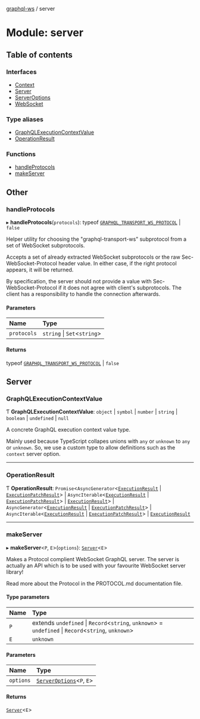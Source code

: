 [graphql-ws](../README.md) / server

# Module: server

## Table of contents

### Interfaces

- [Context](../interfaces/server.Context.md)
- [Server](../interfaces/server.Server.md)
- [ServerOptions](../interfaces/server.ServerOptions.md)
- [WebSocket](../interfaces/server.WebSocket.md)

### Type aliases

- [GraphQLExecutionContextValue](server.md#graphqlexecutioncontextvalue)
- [OperationResult](server.md#operationresult)

### Functions

- [handleProtocols](server.md#handleprotocols)
- [makeServer](server.md#makeserver)

## Other

### handleProtocols

▸ **handleProtocols**(`protocols`): typeof [`GRAPHQL_TRANSPORT_WS_PROTOCOL`](common.md#graphql_transport_ws_protocol) \| ``false``

Helper utility for choosing the "graphql-transport-ws" subprotocol from
a set of WebSocket subprotocols.

Accepts a set of already extracted WebSocket subprotocols or the raw
Sec-WebSocket-Protocol header value. In either case, if the right
protocol appears, it will be returned.

By specification, the server should not provide a value with Sec-WebSocket-Protocol
if it does not agree with client's subprotocols. The client has a responsibility
to handle the connection afterwards.

#### Parameters

| Name | Type |
| :------ | :------ |
| `protocols` | `string` \| `Set`<`string`\> |

#### Returns

typeof [`GRAPHQL_TRANSPORT_WS_PROTOCOL`](common.md#graphql_transport_ws_protocol) \| ``false``

## Server

### GraphQLExecutionContextValue

Ƭ **GraphQLExecutionContextValue**: `object` \| `symbol` \| `number` \| `string` \| `boolean` \| `undefined` \| ``null``

A concrete GraphQL execution context value type.

Mainly used because TypeScript collapes unions
with `any` or `unknown` to `any` or `unknown`. So,
we use a custom type to allow definitions such as
the `context` server option.

___

### OperationResult

Ƭ **OperationResult**: `Promise`<`AsyncGenerator`<[`ExecutionResult`](../interfaces/common.ExecutionResult.md) \| [`ExecutionPatchResult`](../interfaces/common.ExecutionPatchResult.md)\> \| `AsyncIterable`<[`ExecutionResult`](../interfaces/common.ExecutionResult.md) \| [`ExecutionPatchResult`](../interfaces/common.ExecutionPatchResult.md)\> \| [`ExecutionResult`](../interfaces/common.ExecutionResult.md)\> \| `AsyncGenerator`<[`ExecutionResult`](../interfaces/common.ExecutionResult.md) \| [`ExecutionPatchResult`](../interfaces/common.ExecutionPatchResult.md)\> \| `AsyncIterable`<[`ExecutionResult`](../interfaces/common.ExecutionResult.md) \| [`ExecutionPatchResult`](../interfaces/common.ExecutionPatchResult.md)\> \| [`ExecutionResult`](../interfaces/common.ExecutionResult.md)

___

### makeServer

▸ **makeServer**<`P`, `E`\>(`options`): [`Server`](../interfaces/server.Server.md)<`E`\>

Makes a Protocol complient WebSocket GraphQL server. The server
is actually an API which is to be used with your favourite WebSocket
server library!

Read more about the Protocol in the PROTOCOL.md documentation file.

#### Type parameters

| Name | Type |
| :------ | :------ |
| `P` | extends `undefined` \| `Record`<`string`, `unknown`\> = `undefined` \| `Record`<`string`, `unknown`\> |
| `E` | `unknown` |

#### Parameters

| Name | Type |
| :------ | :------ |
| `options` | [`ServerOptions`](../interfaces/server.ServerOptions.md)<`P`, `E`\> |

#### Returns

[`Server`](../interfaces/server.Server.md)<`E`\>
